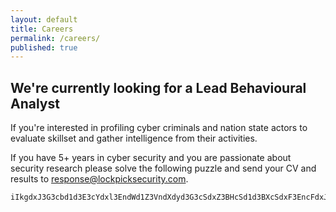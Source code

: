 ```yaml
---
layout: default
title: Careers
permalink: /careers/
published: true
---
```


## We're currently looking for a Lead Behavioural Analyst

If you're interested in profiling cyber criminals and nation state actors to evaluate skillset and gather intelligence from their activities.

If you have 5+ years in cyber security and you are passionate about security research please solve the following puzzle and send your CV and results to response@lockpicksecurity.com.

    iIkgdxJ3G3cbd1d3E3cYdxl3EndWd1Z3VndXdyd3G3cSdxZ3BHcSd1d3BXcSdxF3EncFdxJ3GXcUdxJ3V3cddxh3FXcSd1d3FHcYdxN3EndXd1V3O3c1dzZ3Rncodz93OXcudyd3I3dVd1d3AHcfdxJ3GXdXdwR3EncZdxN3HncZdxB3V3cOdxh3AncFd1d3NHchdw==

